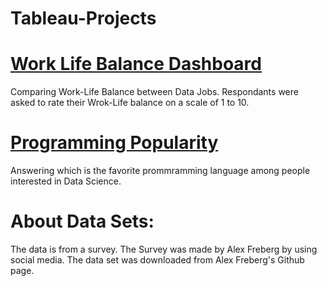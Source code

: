 # Tableau-Projects

# [Work Life Balance Dashboard](https://public.tableau.com/views/SurveyofDataJobs/Dashboard1?:language=en-US&:display_count=n&:origin=viz_share_link)

Comparing Work-Life Balance between Data Jobs. Respondants were asked to rate their Wrok-Life balance on a scale of 1 to 10.

# [Programming Popularity](https://public.tableau.com/views/PopularityofprogrammingLanguages/PopularityofVariousProgrammingLanguages?:language=en-US&:display_count=n&:origin=viz_share_link)

Answering which is the favorite prommramming language among people interested in Data Science.

# About Data Sets:
The data is from a survey. The Survey was made by Alex Freberg by using social media. The data set was downloaded from  Alex Freberg's Github page.
